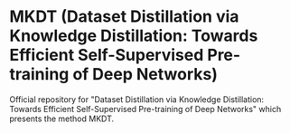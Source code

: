 # MKDT (Dataset Distillation via Knowledge Distillation: Towards Efficient Self-Supervised Pre-training of Deep Networks)

Official repository for "Dataset Distillation via Knowledge Distillation: Towards Efficient Self-Supervised Pre-training of Deep Networks" which presents the method MKDT.
